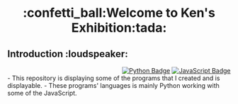 <h1 align="center">:confetti_ball:Welcome to Ken's Exhibition:tada:</h1>

<div>
<h2>Introduction :loudspeaker:</h2>
<div align="right">
<a href=""><img src="https://img.shields.io/badge/python-3670A0?style=for-the-badge&logo=python&logoColor=ffdd54" alt="Python Badge"/></a>
<a href=""><img src="https://img.shields.io/badge/javascript-%23323330.svg?style=for-the-badge&logo=javascript&logoColor=%23F7DF1E" alt="JavaScript Badge"/></a>
</div>
</div>
 - This repository is displaying some of the programs that I created and is displayable.
 - These programs' languages is mainly Python working with some of the JavaScript.